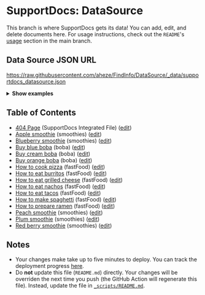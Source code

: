 # SupportDocs: DataSource
This branch is where SupportDocs gets its data! You can add, edit, and delete documents here. For usage instructions, check out the `README`'s [usage](https://github.com/aheze/SupportDocs#using-the-github-repo) section in the main branch.

## Data Source JSON URL
<a href="https://raw.githubusercontent.com/aheze/FindInfo/DataSource/_data/supportdocs_datasource.json">https://raw.githubusercontent.com/aheze/FindInfo/DataSource/_data/supportdocs_datasource.json</a>

<details>
<summary><strong>Show examples</strong></summary>

<hr>

### SwiftUI
```swift
struct SwiftUIExampleView_MinimalCode: View {
    let dataSource = URL(string: "https://raw.githubusercontent.com/aheze/FindInfo/DataSource/_data/supportdocs_datasource.json")!
    @State var supportDocsPresented = false
    
    var body: some View {
        Button("Present SupportDocs from SwiftUI!") { supportDocsPresented = true }
        .sheet(isPresented: $supportDocsPresented, content: {
            SupportDocsView(dataSource: dataSource, isPresented: $supportDocsPresented)
        })
    }
}
```

### UIKit
```swift
class UIKitExampleController_MinimalCode: UIViewController {
    /**
    Connect this inside the storyboard.
    
    This is just for demo purposes, so it's not connected yet.
    */
    @IBAction func presentButtonPressed(_ sender: Any) {
        let dataSource = URL(string: "https://raw.githubusercontent.com/aheze/FindInfo/DataSource/_data/supportdocs_datasource.json")!
    
        let supportDocsViewController = SupportDocsViewController(dataSource: dataSource)
        self.present(supportDocsViewController, animated: true, completion: nil)
    }
}
```

<hr>

</details>

## Table of Contents
- [404 Page](https://aheze.github.io/FindInfo/404) (SupportDocs Integrated File) ([edit](https://github.com/aheze/FindInfo/edit/DataSource/FindInfo/404.md))
- [Apple smoothie](https://aheze.github.io/FindInfo/Sample-Smoothies/Apple) (smoothies) ([edit](https://github.com/aheze/FindInfo/edit/DataSource/Sample-Smoothies/Apple.md))
- [Blueberry smoothie](https://aheze.github.io/FindInfo/Sample-Smoothies/Blueberry) (smoothies) ([edit](https://github.com/aheze/FindInfo/edit/DataSource/Sample-Smoothies/Blueberry.md))
- [Buy blue boba](https://aheze.github.io/FindInfo/Sample-Boba/BuyBlueBoba) (boba) ([edit](https://github.com/aheze/FindInfo/edit/DataSource/Sample-Boba/BuyBlueBoba.md))
- [Buy cream boba](https://aheze.github.io/FindInfo/Sample-Boba/BuyCreamBoba) (boba) ([edit](https://github.com/aheze/FindInfo/edit/DataSource/Sample-Boba/BuyCreamBoba.md))
- [Buy orange boba](https://aheze.github.io/FindInfo/Sample-Boba/BuyOrangeBoba) (boba) ([edit](https://github.com/aheze/FindInfo/edit/DataSource/Sample-Boba/BuyOrangeBoba.md))
- [How to cook pizza](https://aheze.github.io/FindInfo/Sample-FastFood/HowToCookPizza) (fastFood) ([edit](https://github.com/aheze/FindInfo/edit/DataSource/Sample-FastFood/HowToCookPizza.md))
- [How to eat burritos](https://aheze.github.io/FindInfo/Sample-FastFood/HowToEatBurritos) (fastFood) ([edit](https://github.com/aheze/FindInfo/edit/DataSource/Sample-FastFood/HowToEatBurritos.md))
- [How to eat grilled cheese](https://aheze.github.io/FindInfo/Sample-FastFood/HowToEatGrilledCheese) (fastFood) ([edit](https://github.com/aheze/FindInfo/edit/DataSource/Sample-FastFood/HowToEatGrilledCheese.md))
- [How to eat nachos](https://aheze.github.io/FindInfo/Sample-FastFood/HowToEatNachos) (fastFood) ([edit](https://github.com/aheze/FindInfo/edit/DataSource/Sample-FastFood/HowToEatNachos.md))
- [How to eat tacos](https://aheze.github.io/FindInfo/Sample-FastFood/HowToEatTacos) (fastFood) ([edit](https://github.com/aheze/FindInfo/edit/DataSource/Sample-FastFood/HowToEatTacos.md))
- [How to make spaghetti](https://aheze.github.io/FindInfo/Sample-FastFood/HowToMakeSpaghetti) (fastFood) ([edit](https://github.com/aheze/FindInfo/edit/DataSource/Sample-FastFood/HowToMakeSpaghetti.md))
- [How to prepare ramen](https://aheze.github.io/FindInfo/Sample-FastFood/HowToPrepareRamen) (fastFood) ([edit](https://github.com/aheze/FindInfo/edit/DataSource/Sample-FastFood/HowToPrepareRamen.md))
- [Peach smoothie](https://aheze.github.io/FindInfo/Sample-Smoothies/Peach) (smoothies) ([edit](https://github.com/aheze/FindInfo/edit/DataSource/Sample-Smoothies/Peach.md))
- [Plum smoothie](https://aheze.github.io/FindInfo/Sample-Smoothies/Plum) (smoothies) ([edit](https://github.com/aheze/FindInfo/edit/DataSource/Sample-Smoothies/Plum.md))
- [Red berry smoothie](https://aheze.github.io/FindInfo/Sample-Smoothies/RedBerries) (smoothies) ([edit](https://github.com/aheze/FindInfo/edit/DataSource/Sample-Smoothies/RedBerries.md))


## Notes
- Your changes make take up to five minutes to deploy. You can track the deployment progress [here](https://github.com/aheze/FindInfo/deployments/activity_log?environment=github-pages).
- Do **not** update this file (`README.md`) directly. Your changes will be overriden the next time you push (the GitHub Action will regenerate this file). Instead, update the file in [`_scripts/README.md`](https://github.com/aheze/FindInfo/edit/DataSource/_scripts/README.md). 